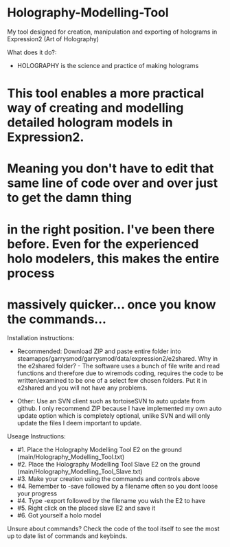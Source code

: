 # Holography-Modelling-Tool
My tool designed for creation, manipulation and exporting of holograms in Expression2 (Art of Holography)

What does it do?:
  - HOLOGRAPHY is the science and practice of making holograms
  # This tool enables a more practical way of creating and modelling detailed hologram models in Expression2.
  # Meaning you don't have to edit that same line of code over and over just to get the damn thing
  # in the right position. I've been there before. Even for the experienced holo modelers, this makes the entire process
  # massively quicker... once you know the commands...

Installation instructions:

  - Recommended:
  Download ZIP and paste entire folder into steamapps/garrysmod/garrysmod/data/expression2/e2shared.
  Why in the e2shared folder? - The software uses a bunch of file write and read functions and therefore due to wiremods coding, requires the code to be written/examined to be one of a select few chosen folders. Put it in e2shared and you will not have any problems.
  
  - Other:
  Use an SVN client such as tortoiseSVN to auto update from github. I only recommend ZIP because I have implemented my own auto update option which is completely optional, unlike SVN and will only update the files I deem important to update.

Useage Instructions:
  - #1. Place the Holography Modelling Tool E2 on the ground (main/Holography_Modelling_Tool.txt)
  - #2. Place the Holography Modelling Tool Slave E2 on the ground (main/Holography_Modelling_Tool_Slave.txt)
  - #3. Make your creation using the commands and controls above
  - #4. Remember to -save followed by a filename often so you dont loose your progress
  - #4. Type -export followed by the filename you wish the E2 to have
  - #5. Right click on the placed slave E2 and save it
  - #6. Got yourself a holo model
  
Unsure about commands? Check the code of the tool itself to see the most up to date list of commands and keybinds.

